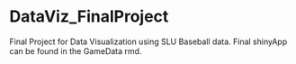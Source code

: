 # DataViz_FinalProject
Final Project for Data Visualization using SLU Baseball data. Final shinyApp can be found in the GameData rmd.
